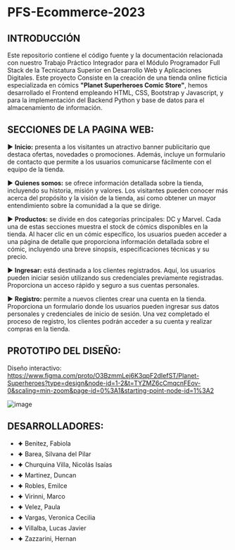 # PFS-Ecommerce-2023

## INTRODUCCIÓN
Este repositorio contiene el código fuente y la documentación relacionada con nuestro Trabajo Práctico Integrador para el Módulo Programador Full Stack de la Tecnicatura Superior en Desarrollo Web y Aplicaciones Digitales. Este proyecto Consiste en la creación de una tienda online ficticia especializada en cómics **"Planet Superheroes Comic Store"**, hemos desarrollado el Frontend empleando HTML, CSS, Bootstrap y Javascript, y para la implementación del Backend Python y base de datos para el almacenamiento de información. 

## SECCIONES DE LA PAGINA WEB:

▶ **Inicio:** presenta a los visitantes un atractivo banner publicitario que destaca ofertas, novedades o promociones. Además, incluye un formulario de contacto que permite a los usuarios comunicarse fácilmente con el equipo de la tienda.

▶ **Quienes somos:** se ofrece información detallada sobre la tienda, incluyendo su historia, misión y valores. Los visitantes pueden conocer más acerca del propósito y la visión de la tienda, así como obtener un mayor entendimiento sobre la comunidad a la que se dirige.

▶ **Productos:** se divide en dos categorías principales: DC y Marvel. Cada una de estas secciones muestra el stock de cómics disponibles en la tienda. Al hacer clic en un cómic específico, los usuarios pueden acceder a una página de detalle que proporciona información detallada sobre el cómic, incluyendo una breve sinopsis, especificaciones técnicas y su precio.

▶ **Ingresar:** está destinada a los clientes registrados. Aquí, los usuarios pueden iniciar sesión utilizando sus credenciales previamente registradas. Proporciona un acceso rápido y seguro a sus cuentas personales.

▶ **Registro:** permite a nuevos clientes crear una cuenta en la tienda. Proporciona un formulario donde los usuarios pueden ingresar sus datos personales y credenciales de inicio de sesión. Una vez completado el proceso de registro, los clientes podrán acceder a su cuenta y realizar compras en la tienda.

## PROTOTIPO DEL DISEÑO:

Diseño interactivo: https://www.figma.com/proto/O3BzmmLej6K3qpF2dIefST/Planet-Superheroes?type=design&node-id=1-2&t=TYZMZ6cCmqcnFEov-0&scaling=min-zoom&page-id=0%3A1&starting-point-node-id=1%3A2 

![image](https://github.com/ISPC-Desarrolladores-2-0/PFS-Ecommerce-2023/assets/81953405/8db1e439-5ab5-45ad-a68c-ef70b87ed4ae)

## DESARROLLADORES:

* 🟆 Benitez, Fabiola
* 🟆 Barea, Silvana del Pilar
* 🟆 Churquina Villa, Nicolás Isaías
* 🟆 Martinez, Duncan
* 🟆 Robles, Emilce
* 🟆 Virinni, Marco
* 🟆 Velez, Paula
* 🟆 Vargas, Veronica Cecilia
* 🟆 Villalba, Lucas Javier
* 🟆 Zazzarini, Hernan
